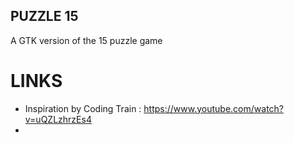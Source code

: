 ## PUZZLE 15

A GTK version of the 15 puzzle game

# LINKS

* Inspiration by Coding Train : https://www.youtube.com/watch?v=uQZLzhrzEs4
* 